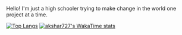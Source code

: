 Hello! I'm just a high schooler trying to make change in the world one project at a time.

[![Top Langs](https://github-readme-stats.vercel.app/api/top-langs/?username=akshar727&theme=tokyonight&layout=compact&langs_count=10&hide_border=true)](https://github.com/anuraghazra/github-readme-stats)
[![akshar727's WakaTime stats](https://github-readme-stats.vercel.app/api/wakatime?username=akshar727&theme=tokyonight&layout=compact&hide_border=true)](https://github.com/anuraghazra/github-readme-stats)

